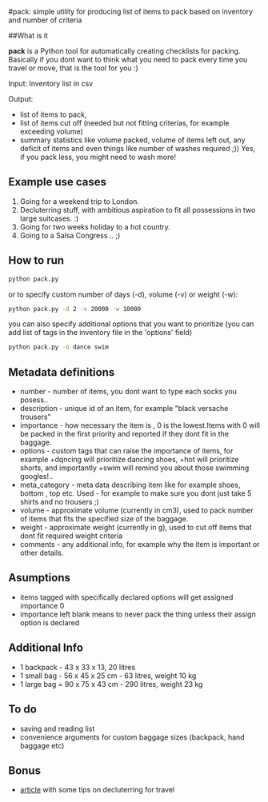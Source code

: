 #pack: simple utility for producing list of items to pack based on inventory and number of criteria


##What is it

**pack** is a Python tool for automatically creating checklists for packing. 
Basically if you dont want to think what you need to pack every time you travel or move, that is the tool for you :)

Input:
Inventory list in csv

Output:
- list of items to pack, 
- list of items cut off (needed but not fitting criterias, for example exceeding volume)
- summary statistics like volume packed, volume of items left out, any deficit of items and even things like number of washes required ;)) Yes, if you pack less, you might need to wash more!


## Example use cases

1. Going for a weekend trip to London.
2. Decluterring stuff, with ambitious aspiration to fit all possessions in two large suitcases. :) 
3. Going for two weeks holiday to a hot country.
4. Going to a Salsa Congress .. ;)


## How to run

```sh
python pack.py
```

or to specify custom number of days (-d), volume (-v) or weight (-w):

```sh
python pack.py -d 2 -v 20000 -w 10000
```

you can also specify additional options that you want to prioritize (you can add list of tags in the inventory file in the 'options' field)

```sh
python pack.py -o dance swim
```


## Metadata definitions

- number - number of items, you dont want to type each socks you posess..
- description - unique id of an item, for example "black versache trousers"
- importance - how necessary the item is , 0 is the lowest.Items with 0 will be packed in the first priority and reported if they dont fit in the baggage.
- options - custom tags that can raise the importance of items, for example +dqncing will prioritize dancing shoes, +hot will prioritize shorts, and importantly +swim will remind you about those swimming googles!..
- meta_category - meta data describing item like for example shoes, bottom , top etc. Used - for example to make sure you dont just take 5 shirts and no trousers ;)
- volume - approximate volume (currently in cm3), used to pack number of items that fits the specified size of the baggage.
- weight - approximate weight (currently in g), used to cut off items that dont fit required weight criteria
- comments - any additional info, for example why the item is important or other details.

## Asumptions

- items tagged with specifically declared options will get assigned importance 0
- importance left blank means to never pack the thing unless their assign option is declared


## Additional Info

- 1 backpack - 43 x 33 x 13, 20 litres
- 1 small bag - 56 x 45 x 25 cm - 63 litres, weight 10 kg
- 1 large bag = 90 x 75 x 43 cm - 290 litres, weight 23 kg


## To do

- saving and reading list
- convenience arguments for custom baggage sizes (backpack, hand baggage etc)


## Bonus

* [article](http://foodandphotosrtw.com/2015/03/23/declutter-apartment/) with some tips on decluterring for travel





